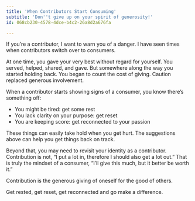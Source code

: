 ```yaml
---
title: 'When Contributors Start Consuming'
subtitle: 'Don''t give up on your spirit of generosity!'
id: 068cb230-4578-4dce-b4c2-26a8d2a676fa

---
```

If you’re a contributor, I want to warn you of a danger. I have seen times when contributors switch over to consumers.

At one time, you gave your very best without regard for yourself. You served, helped, shared, and gave. But somewhere along the way you started holding back. You began to count the cost of giving. Caution replaced generous involvement.

When a contributor starts showing signs of a consumer, you know there’s something off:

* You might be tired: get some rest
* You lack clarity on your purpose: get reset
* You are keeping score: get reconnected to your passion

These things can easily take hold when you get hurt. The suggestions above can help you get things back on track.

Beyond that, you may need to revisit your identity as a contributor. Contribution is not, “I put a lot in, therefore I should also get a lot out.” That is truly the mindset of a consumer, “I’ll give this much, but it better be worth it.”

Contribution is the generous giving of oneself for the good of others.

Get rested, get reset, get reconnected and go make a difference.
